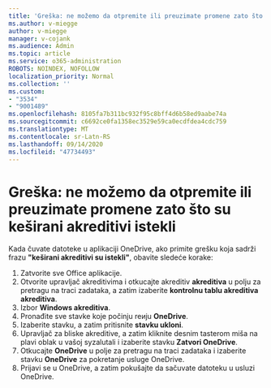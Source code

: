 ```yaml
---
title: 'Greška: ne možemo da otpremite ili preuzimate promene zato što su keširani akreditivi istekli'
ms.author: v-miegge
author: v-miegge
manager: v-cojank
ms.audience: Admin
ms.topic: article
ms.service: o365-administration
ROBOTS: NOINDEX, NOFOLLOW
localization_priority: Normal
ms.collection: ''
ms.custom:
- "3534"
- "9001489"
ms.openlocfilehash: 8105fa7b311bc932f95c8bff4d6b58ed9aabe74a
ms.sourcegitcommit: c6692ce0fa1358ec3529e59ca0ecdfdea4cdc759
ms.translationtype: MT
ms.contentlocale: sr-Latn-RS
ms.lasthandoff: 09/14/2020
ms.locfileid: "47734493"
---
```

# <a name="error-we-cant-upload-or-download-your-changes-because-your-cached-credentials-have-expired"></a>Greška: ne možemo da otpremite ili preuzimate promene zato što su keširani akreditivi istekli

Kada čuvate datoteke u aplikaciji OneDrive, ako primite grešku koja sadrži frazu **"keširani akreditivi su istekli"**, obavite sledeće korake:

1. Zatvorite sve Office aplikacije.
1. Otvorite upravljač akreditivima i otkucajte akreditiv **akreditiva** u polju za pretragu na traci zadataka, a zatim izaberite **kontrolnu tablu akreditiva akreditiva**.
1. Izbor **Windows akreditiva**.
1. Pronađite sve stavke koje počinju reиju **OneDrive**.
1. Izaberite stavku, a zatim pritisnite **stavku ukloni**.
1. Upravljač za bliske akreditive, a zatim kliknite desnim tasterom miša na plavi oblak u vašoj syzalutali i izaberite stavku **Zatvori OneDrive**.
1. Otkucajte **OneDrive** u polje za pretragu na traci zadataka i izaberite stavku **OneDrive** za pokretanje usluge OneDrive.
1. Prijavi se u OneDrive, a zatim pokušajte da sačuvate datoteku u usluzi OneDrive.
